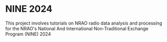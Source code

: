 # NINE 2024
This project involves tutorials on NRAO radio data analysis and processing for the NRAO's National And International Non-Traditional Exchange Program (NINE) 2024
